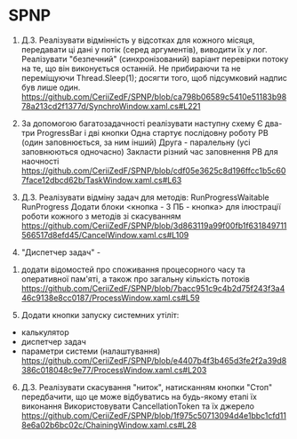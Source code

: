 # SPNP
1. Д.З. Реалізувати відмінність у відсотках для кожного місяця,
передавати ці дані у потік (серед аргументів), виводити їх у лог.
Реалізувати "безпечний" (синхронізований) варіант
перевірки потоку на те, що він виконується останній.
Не прибираючи та не переміщуючи Thread.Sleep(1); 
досягти того, щоб підсумковий
надпис був лише один.
https://github.com/CeriiZedF/SPNP/blob/ca798b06589c5410e51183b9878a213cd2f1377d/SynchroWindow.xaml.cs#L221

2. За допомогою багатозадачності реалізувати наступну схему
Є два-три ProgressBar і дві кнопки
Одна стартує послідовну роботу РВ (один заповнюється, за ним інший)
Друга - паралельну (усі заповнюються одночасно)
Закласти різний час заповнення РВ для наочності
https://github.com/CeriiZedF/SPNP/blob/cdf05e3625c8d196ffcc1b5c607face12dbcd62b/TaskWindow.xaml.cs#L63

3. Д.З. Реалізувати відміну задач для методів:
RunProgressWaitable
RunProgress
Додати блоки <кнопка - 3 ПБ - кнопка>
для ілюстрації роботи кожного з методів зі скасуванням
https://github.com/CeriiZedF/SPNP/blob/3d863119a99f00fb1f631849711566517d8efd45/CancelWindow.xaml.cs#L109

4. "Диспетчер задач" -
1) додати відомостей про споживання процесорного часу та оперативної пам'яті, а також про загальну кількість потоків
https://github.com/CeriiZedF/SPNP/blob/7bacc951c9c4b2d75f243f3a446c9138e8cc0187/ProcessWindow.xaml.cs#L59

5. Додати кнопки запуску системних утіліт:
- калькулятор
- диспетчер задач
- параметри системи (налаштування)
https://github.com/CeriiZedF/SPNP/blob/e4407b4f3b465d3fe2f2a39d8386c018048c9e77/ProcessWindow.xaml.cs#L203

6.  Д.З. Реалізувати скасування "ниток", натисканням кнопки "Стоп"
передбачити, що це може відбуватись на будь-якому етапі їх виконання
Використовувати CancellationToken та їх джерело
https://github.com/CeriiZedF/SPNP/blob/1f975c50713094d4e1bbc1cfd118e6a02b6bc02c/ChainingWindow.xaml.cs#L28

